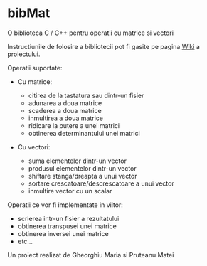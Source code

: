 # bibMat
 O biblioteca C / C++ pentru operatii cu matrice si vectori

Instructiunile de folosire a bibliotecii pot fi gasite pe pagina [Wiki](https://github.com/mateipruteanu/bibMat/wiki) a proiectului.

Operatii suportate:

- Cu matrice:
  - citirea de la tastatura sau dintr-un fisier
  - adunarea a doua matrice
  - scaderea a doua matrice
  - inmultirea a doua matrice
  - ridicare la putere a unei matrici
  - obtinerea determinantului unei matrici

- Cu vectori:
  - suma elementelor dintr-un vector
  - produsul elementelor dintr-un vector
  - shiftare stanga/dreapta a unui vector
  - sortare crescatoare/descrescatoare a unui vector
  - inmultire vector cu un scalar

Operatii ce vor fi implementate in viitor:
 - scrierea intr-un fisier a rezultatului
 - obtinerea transpusei unei matrice
 - obtinerea inversei unei matrice
 - etc...


Un proiect realizat de Gheorghiu Maria si Pruteanu Matei
